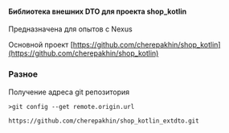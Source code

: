 #### Библиотека внешних DTO для проекта shop_kotlin

Предназначена для опытов с Nexus

Основной проект [https://github.com/cherepakhin/shop_kotlin](https://github.com/cherepakhin/shop_kotlin)

### Разное

Получение адреса git репозитория

````shell
>git config --get remote.origin.url

https://github.com/cherepakhin/shop_kotlin_extdto.git

````
